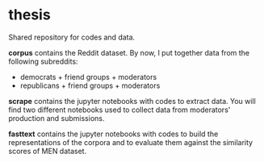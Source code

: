 # thesis
Shared repository for codes and data. 

__corpus__ contains the Reddit dataset. By now, I put together data from the following subreddits: 
- democrats + friend groups + moderators
- republicans + friend groups + moderators

__scrape__ contains the jupyter notebooks with codes to extract data. You will find two different notebooks used to collect data from moderators' production and submissions. 

__fasttext__ contains the jupyter notebooks with codes to build the representations of the corpora and to evaluate them against the similarity scores of MEN dataset. 

